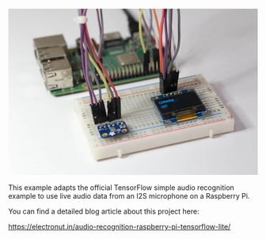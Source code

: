 ![simple_audio](simple_audio.jpg)

This example adapts the official TensorFlow simple audio recognition example to use live audio data from an I2S microphone on a Raspberry Pi.

You can find a detailed blog article about this project here:

https://electronut.in/audio-recognition-raspberry-pi-tensorflow-lite/


